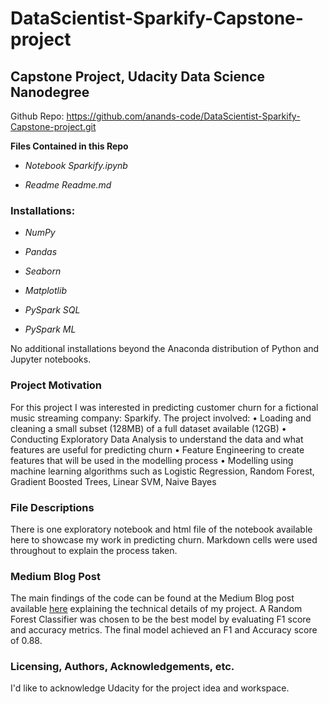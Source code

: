 # DataScientist-Sparkify-Capstone-project
## Capstone Project, Udacity Data Science Nanodegree

Github Repo: https://github.com/anands-code/DataScientist-Sparkify-Capstone-project.git

**Files Contained in this Repo**

* *Notebook Sparkify.ipynb*

* *Readme Readme.md* 

### Installations:

* *NumPy*

* *Pandas*

* *Seaborn*

* *Matplotlib*

* *PySpark SQL*

* *PySpark ML*

No additional installations beyond the Anaconda distribution of Python and Jupyter notebooks.

### Project Motivation

For this project I was interested in predicting customer churn for a fictional music streaming company: Sparkify.
The project involved:
•	Loading and cleaning a small subset (128MB) of a full dataset available (12GB)
•	Conducting Exploratory Data Analysis to understand the data and what features are useful for predicting churn
•	Feature Engineering to create features that will be used in the modelling process
•	Modelling using machine learning algorithms such as Logistic Regression, Random Forest, Gradient Boosted Trees, Linear SVM, Naive Bayes

### File Descriptions

There is one exploratory notebook and html file of the notebook available here to showcase my work in predicting churn. Markdown cells were used throughout to explain the process taken.

### Medium Blog Post

The main findings of the code can be found at the Medium Blog post available [here](https://medium.com/@anand-blog/DataScientist-Sparkify-Capstone-project) explaining the technical details of my project. A Random Forest Classifier was chosen to be the best model by evaluating F1 score and accuracy metrics. The final model achieved an F1 and Accuracy score of 0.88.

### Licensing, Authors, Acknowledgements, etc.

I'd like to acknowledge Udacity for the project idea and workspace.

